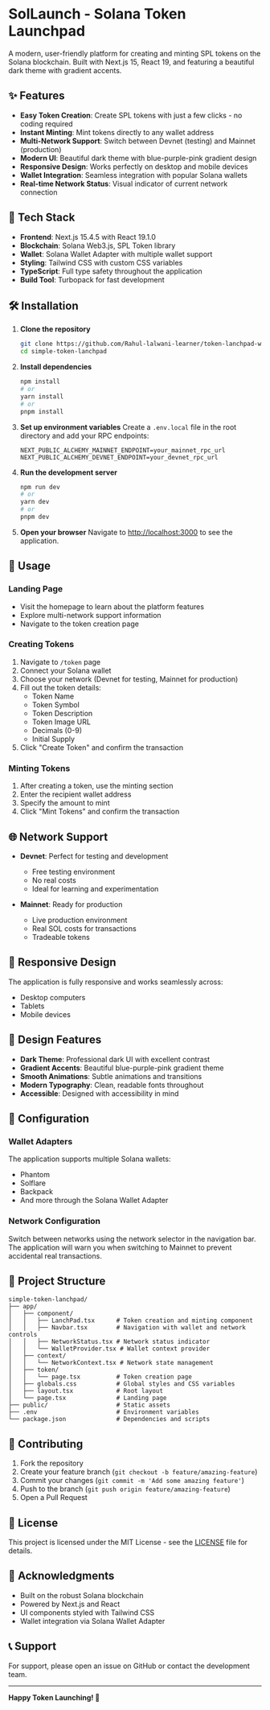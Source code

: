 # SolLaunch - Solana Token Launchpad

A modern, user-friendly platform for creating and minting SPL tokens on the Solana blockchain. Built with Next.js 15, React 19, and featuring a beautiful dark theme with gradient accents.

## ✨ Features

- **Easy Token Creation**: Create SPL tokens with just a few clicks - no coding required
- **Instant Minting**: Mint tokens directly to any wallet address
- **Multi-Network Support**: Switch between Devnet (testing) and Mainnet (production)
- **Modern UI**: Beautiful dark theme with blue-purple-pink gradient design
- **Responsive Design**: Works perfectly on desktop and mobile devices
- **Wallet Integration**: Seamless integration with popular Solana wallets
- **Real-time Network Status**: Visual indicator of current network connection

## 🚀 Tech Stack

- **Frontend**: Next.js 15.4.5 with React 19.1.0
- **Blockchain**: Solana Web3.js, SPL Token library
- **Wallet**: Solana Wallet Adapter with multiple wallet support
- **Styling**: Tailwind CSS with custom CSS variables
- **TypeScript**: Full type safety throughout the application
- **Build Tool**: Turbopack for fast development

## 🛠️ Installation

1. **Clone the repository**
   ```bash
   git clone https://github.com/Rahul-lalwani-learner/token-lanchpad-with-token-mint.git
   cd simple-token-lanchpad
   ```

2. **Install dependencies**
   ```bash
   npm install
   # or
   yarn install
   # or
   pnpm install
   ```

3. **Set up environment variables**
   Create a `.env.local` file in the root directory and add your RPC endpoints:
   ```env
   NEXT_PUBLIC_ALCHEMY_MAINNET_ENDPOINT=your_mainnet_rpc_url
   NEXT_PUBLIC_ALCHEMY_DEVNET_ENDPOINT=your_devnet_rpc_url
   ```

4. **Run the development server**
   ```bash
   npm run dev
   # or
   yarn dev
   # or
   pnpm dev
   ```

5. **Open your browser**
   Navigate to [http://localhost:3000](http://localhost:3000) to see the application.

## 🎯 Usage

### Landing Page
- Visit the homepage to learn about the platform features
- Explore multi-network support information
- Navigate to the token creation page

### Creating Tokens
1. Navigate to `/token` page
2. Connect your Solana wallet
3. Choose your network (Devnet for testing, Mainnet for production)
4. Fill out the token details:
   - Token Name
   - Token Symbol
   - Token Description
   - Token Image URL
   - Decimals (0-9)
   - Initial Supply
5. Click "Create Token" and confirm the transaction

### Minting Tokens
1. After creating a token, use the minting section
2. Enter the recipient wallet address
3. Specify the amount to mint
4. Click "Mint Tokens" and confirm the transaction

## 🌐 Network Support

- **Devnet**: Perfect for testing and development
  - Free testing environment
  - No real costs
  - Ideal for learning and experimentation

- **Mainnet**: Ready for production
  - Live production environment
  - Real SOL costs for transactions
  - Tradeable tokens

## 📱 Responsive Design

The application is fully responsive and works seamlessly across:
- Desktop computers
- Tablets
- Mobile devices

## 🎨 Design Features

- **Dark Theme**: Professional dark UI with excellent contrast
- **Gradient Accents**: Beautiful blue-purple-pink gradient theme
- **Smooth Animations**: Subtle animations and transitions
- **Modern Typography**: Clean, readable fonts throughout
- **Accessible**: Designed with accessibility in mind

## 🔧 Configuration

### Wallet Adapters
The application supports multiple Solana wallets:
- Phantom
- Solflare
- Backpack
- And more through the Solana Wallet Adapter

### Network Configuration
Switch between networks using the network selector in the navigation bar. The application will warn you when switching to Mainnet to prevent accidental real transactions.

## 📂 Project Structure

```
simple-token-lanchpad/
├── app/
│   ├── component/
│   │   ├── LanchPad.tsx      # Token creation and minting component
│   │   ├── Navbar.tsx        # Navigation with wallet and network controls
│   │   ├── NetworkStatus.tsx # Network status indicator
│   │   └── WalletProvider.tsx # Wallet context provider
│   ├── context/
│   │   └── NetworkContext.tsx # Network state management
│   ├── token/
│   │   └── page.tsx          # Token creation page
│   ├── globals.css           # Global styles and CSS variables
│   ├── layout.tsx            # Root layout
│   └── page.tsx              # Landing page
├── public/                   # Static assets
├── .env                      # Environment variables
└── package.json              # Dependencies and scripts
```

## 🤝 Contributing

1. Fork the repository
2. Create your feature branch (`git checkout -b feature/amazing-feature`)
3. Commit your changes (`git commit -m 'Add some amazing feature'`)
4. Push to the branch (`git push origin feature/amazing-feature`)
5. Open a Pull Request

## 📄 License

This project is licensed under the MIT License - see the [LICENSE](LICENSE) file for details.

## 🙏 Acknowledgments

- Built on the robust Solana blockchain
- Powered by Next.js and React
- UI components styled with Tailwind CSS
- Wallet integration via Solana Wallet Adapter

## 📞 Support

For support, please open an issue on GitHub or contact the development team.

---

**Happy Token Launching! 🚀**

